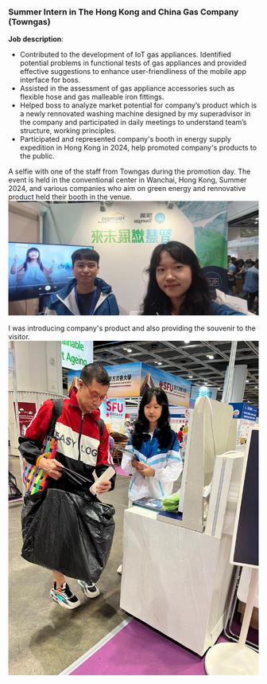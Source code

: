 ### Summer Intern in The Hong Kong and China Gas Company (Towngas)

**Job description**:
- Contributed to the development of IoT gas appliances. Identified potential problems in functional tests of gas appliances and provided effective suggestions to enhance user-friendliness of the mobile app interface for boss.
- Assisted in the assessment of gas appliance accessories such as flexible hose and gas malleable iron fittings.
- Helped boss to analyze market potential for company’s product which is a newly rennovated washing machine designed by my superadvisor in the company and participated in daily meetings to understand team’s structure, working principles.
- Participated and represented company's booth in energy supply expedition in Hong Kong in 2024, help promoted company's products to the public.


A selfie with one of the staff from Towngas during the promotion day. The event is held in the conventional center in Wanchai, Hong Kong, Summer 2024, and various companies who aim on green energy and rennovative product held their booth in the venue.
![Towngas Promotion Booth](https://github.com/Leilazehui/Leilazehui.github.io/blob/main/Assets/towngas-promotion.jpg)

I was introducing company's product and also providing the souvenir to the visitor.
![Towngas Booth Helper](https://github.com/Leilazehui/Leilazehui.github.io/blob/main/Assets/Towngas_Booth_Helper.jpg)
